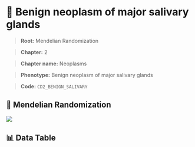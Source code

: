 # 🧪 Benign neoplasm of major salivary glands

> **Root:** Mendelian Randomization

> **Chapter:** 2  

> **Chapter name:** Neoplasms

> **Phenotype:** Benign neoplasm of major salivary glands  

> **Code:** `CD2_BENIGN_SALIVARY`

## 🧬 Mendelian Randomization  

<img src="/MR/Figures/Forward/CD2_BENIGN_SALIVARY.png"/>

## 📊 Data Table

<CsvTableMRF src="/MR/Data/Forward/CD2_BENIGN_SALIVARY.csv"/>
